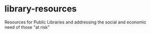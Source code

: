 # library-resources
Resources for Public Libraries and addressing the social and economic need of those "at risk"
